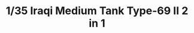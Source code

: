 ---
layout: product
title: "1/35 Iraqi Medium Tank Type-69 II  2 in 1"
price: "5800" 
desc: "Maketa"
img_path: "/assets/img/TAKO2054.jpg"
brand: "N/A"
available: true
special_offer: true
new: false
soon: false
cat: "010000"
subcat: "010200"
subsubcat: "0N/A"
sifra: "TAKO2054"
popular: false
---